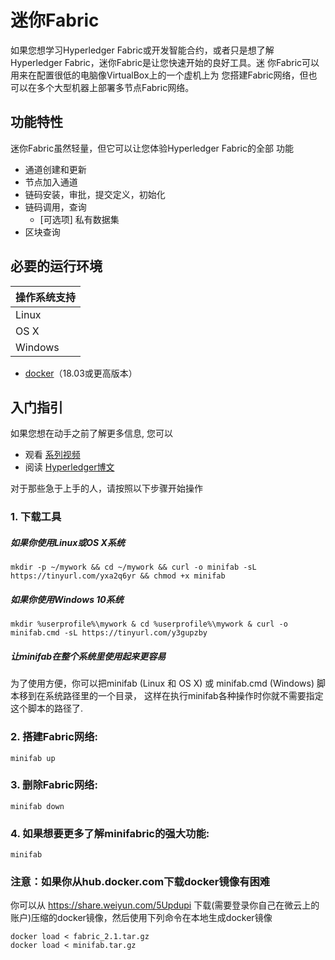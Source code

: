 # 迷你Fabric

如果您想学习Hyperledger Fabric或开发智能合约，或者只是想了解
Hyperledger Fabric，迷你Fabric是让您快速开始的良好工具。迷
你Fabric可以用来在配置很低的电脑像VirtualBox上的一个虚机上为
您搭建Fabric网络，但也可以在多个大型机器上部署多节点Fabric网络。


## 功能特性

迷你Fabric虽然轻量，但它可以让您体验Hyperledger Fabric的全部
功能

- 通道创建和更新
- 节点加入通道
- 链码安装，审批，提交定义，初始化
- 链码调用，查询
    - [可选项] 私有数据集
- 区块查询

## 必要的运行环境

操作系统支持 | 
---- | 
Linux | 
OS X |
Windows |  

- [docker](https://www.docker.com/)（18.03或更高版本）

## 入门指引

如果您想在动手之前了解更多信息, 您可以
- 观看 [系列视频](https://www.youtube.com/playlist?list=PL0MZ85B_96CExhq0YdHLPS5cmSBvSmwyO) 
- 阅读 [Hyperledger博文](https://www.hyperledger.org/blog/2020/04/29/minifabric-a-hyperledger-fabric-quick-start-tool-with-video-guides) 


对于那些急于上手的人，请按照以下步骤开始操作

### 1. 下载工具
##### 如果你使用Linux或OS X系统
```
mkdir -p ~/mywork && cd ~/mywork && curl -o minifab -sL https://tinyurl.com/yxa2q6yr && chmod +x minifab
```

##### 如果你使用Windows 10系统
```
mkdir %userprofile%\mywork & cd %userprofile%\mywork & curl -o minifab.cmd -sL https://tinyurl.com/y3gupzby
```

##### 让minifab在整个系统里使用起来更容易

为了使用方便，你可以把minifab (Linux 和 OS X) 或 minifab.cmd (Windows) 脚本移到在系统路径里的一个目录， 这样在执行minifab各种操作时你就不需要指定这个脚本的路径了.

### 2. 搭建Fabric网络:

```
minifab up
```

### 3. 删除Fabric网络:
```
minifab down
```

### 4. 如果想要更多了解minifabric的强大功能:
```
minifab
```

### 注意：如果你从hub.docker.com下载docker镜像有困难
你可以从 https://share.weiyun.com/5Updupi 下载(需要登录你自己在微云上的账户)压缩的docker镜像，然后使用下列命令在本地生成docker镜像
```
docker load < fabric_2.1.tar.gz
docker load < minifab.tar.gz
```

